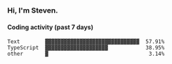 ### Hi, I'm Steven.

#### Coding activity (past 7 days)
```
Text        ▓▓▓▓▓▓▓▓▓▓▓▓▓▓▓▓▓▓▓▓▓▓▓▓▓▓▓▓▓▓  57.91%
TypeScript  ▓▓▓▓▓▓▓▓▓▓▓▓▓▓▓▓▓▓▓▓            38.95%
other       ▓                                3.14%
```
